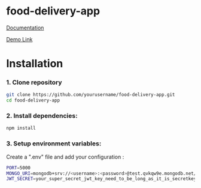 # food-delivery-app

<a href="https://drive.google.com/drive/folders/1tDiWiUZEcmwF0DFsP29DuU2m_PW6Lh8f?usp=drive_link">Documentation</a>

<a href="https://drive.google.com/file/d/1RJO25Jvo2oaN2GQXKHAM_2dLLyzt9a1c/view?usp=sharing">Demo Link</a>


# Installation

### 1. Clone repository
```bash
git clone https://github.com/yourusername/food-delivery-app.git
cd food-delivery-app
```

### 2. Install dependencies:
```bash
npm install
```

### 3. Setup environment variables:
Create a ".env" file and add your configuration :
```bash
PORT=5000
MONGO_URI=mongodb+srv://<username>:<password>@test.qvkqw9e.mongodb.net/food_delivery?retryWrites=true&w=majority&appName=test
JWT_SECRET=your_super_secret_jwt_key_need_to_be_long_as_it_is_secretkey
```
